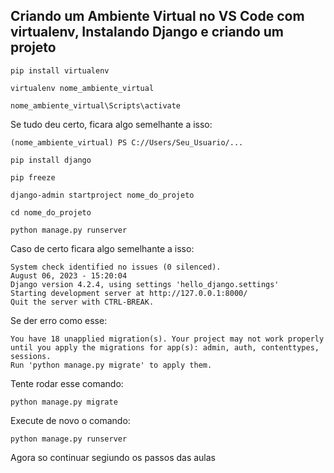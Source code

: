 ## Criando um Ambiente Virtual no VS Code com virtualenv, Instalando Django e criando um projeto

~~~
pip install virtualenv

virtualenv nome_ambiente_virtual

nome_ambiente_virtual\Scripts\activate
~~~

Se tudo deu certo, ficara algo semelhante a isso:

~~~
(nome_ambiente_virtual) PS C://Users/Seu_Usuario/...

pip install django

pip freeze

django-admin startproject nome_do_projeto

cd nome_do_projeto

python manage.py runserver
~~~

Caso de certo ficara algo semelhante a isso:

~~~
System check identified no issues (0 silenced).
August 06, 2023 - 15:20:04
Django version 4.2.4, using settings 'hello_django.settings'  
Starting development server at http://127.0.0.1:8000/
Quit the server with CTRL-BREAK.
~~~

Se der erro como esse:

~~~
You have 18 unapplied migration(s). Your project may not work properly until you apply the migrations for app(s): admin, auth, contenttypes, sessions.
Run 'python manage.py migrate' to apply them.
~~~

Tente rodar esse comando:

~~~
python manage.py migrate
~~~

Execute de novo o comando:

~~~
python manage.py runserver
~~~

Agora so continuar segiundo os passos das aulas